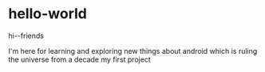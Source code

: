# hello-world
hi--friends

I'm here for learning and exploring new things about android which is ruling the universe from a decade
my first project

